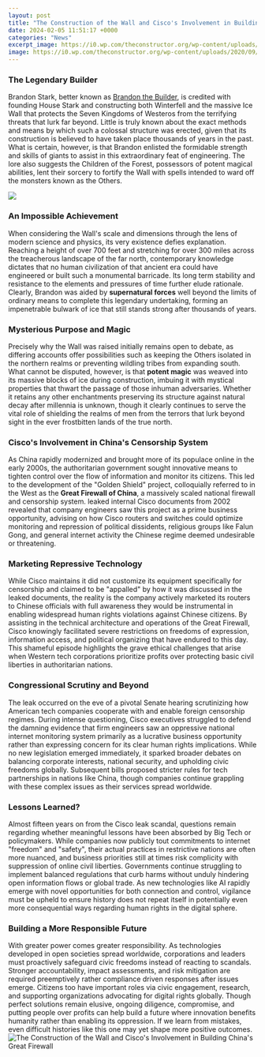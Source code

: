 ```yaml
---
layout: post
title: "The Construction of the Wall and Cisco's Involvement in Building China's `Great Firewall`"
date: 2024-02-05 11:51:17 +0000
categories: "News"
excerpt_image: https://i0.wp.com/theconstructor.org/wp-content/uploads/2020/09/Screenshot-2020-09-01-at-1.03.14-AM-edited.png?resize=553%2C471&amp;ssl=1
image: https://i0.wp.com/theconstructor.org/wp-content/uploads/2020/09/Screenshot-2020-09-01-at-1.03.14-AM-edited.png?resize=553%2C471&amp;ssl=1
---
```


### The Legendary Builder
Brandon Stark, better known as [Brandon the Builder](https://yt.io.vn/collection/alday), is credited with founding House Stark and constructing both Winterfell and the massive Ice Wall that protects the Seven Kingdoms of Westeros from the terrifying threats that lurk far beyond. Little is truly known about the exact methods and means by which such a colossal structure was erected, given that its construction is believed to have taken place thousands of years in the past. What is certain, however, is that Brandon enlisted the formidable strength and skills of giants to assist in this extraordinary feat of engineering. The lore also suggests the Children of the Forest, possessors of potent magical abilities, lent their sorcery to fortify the Wall with spells intended to ward off the monsters known as the Others. 

![](https://dailydosedocumentary.com/wp-content/uploads/2021/07/great-firewall-of-china-768x432.png)
### An Impossible Achievement
When considering the Wall's scale and dimensions through the lens of modern science and physics, its very existence defies explanation. Reaching a height of over 700 feet and stretching for over 300 miles across the treacherous landscape of the far north, contemporary knowledge dictates that no human civilization of that ancient era could have engineered or built such a monumental barricade. Its long term stability and resistance to the elements and pressures of time further elude rationale. Clearly, Brandon was aided by **supernatural forces** well beyond the limits of ordinary means to complete this legendary undertaking, forming an impenetrable bulwark of ice that still stands strong after thousands of years.
### Mysterious Purpose and Magic
Precisely why the Wall was raised initially remains open to debate, as differing accounts offer possibilities such as keeping the Others isolated in the northern realms or preventing wildling tribes from expanding south. What cannot be disputed, however, is that **potent magic** was weaved into its massive blocks of ice during construction, imbuing it with mystical properties that thwart the passage of those inhuman adversaries. Whether it retains any other enchantments preserving its structure against natural decay after millennia is unknown, though it clearly continues to serve the vital role of shielding the realms of men from the terrors that lurk beyond sight in the ever frostbitten lands of the true north.
### Cisco's Involvement in China's Censorship System
As China rapidly modernized and brought more of its populace online in the early 2000s, the authoritarian government sought innovative means to tighten control over the flow of information and monitor its citizens. This led to the development of the "Golden Shield" project, colloquially referred to in the West as the **Great Firewall of China**, a massively scaled national firewall and censorship system. leaked internal Cisco documents from 2002 revealed that company engineers saw this project as a prime business opportunity, advising on how Cisco routers and switches could optimize monitoring and repression of political dissidents, religious groups like Falun Gong, and general internet activity the Chinese regime deemed undesirable or threatening. 
### Marketing Repressive Technology
While Cisco maintains it did not customize its equipment specifically for censorship and claimed to be "appalled" by how it was discussed in the leaked documents, the reality is the company actively marketed its routers to Chinese officials with full awareness they would be instrumental in enabling widespread human rights violations against Chinese citizens. By assisting in the technical architecture and operations of the Great Firewall, Cisco knowingly facilitated severe restrictions on freedoms of expression, information access, and political organizing that have endured to this day. This shameful episode highlights the grave ethical challenges that arise when Western tech corporations prioritize profits over protecting basic civil liberties in authoritarian nations.
### Congressional Scrutiny and Beyond
The leak occurred on the eve of a pivotal Senate hearing scrutinizing how American tech companies cooperate with and enable foreign censorship regimes. During intense questioning, Cisco executives struggled to defend the damning evidence that firm engineers saw an oppressive national internet monitoring system primarily as a lucrative business opportunity rather than expressing concern for its clear human rights implications. While no new legislation emerged immediately, it sparked broader debates on balancing corporate interests, national security, and upholding civic freedoms globally. Subsequent bills proposed stricter rules for tech partnerships in nations like China, though companies continue grappling with these complex issues as their services spread worldwide.
### Lessons Learned?
Almost fifteen years on from the Cisco leak scandal, questions remain regarding whether meaningful lessons have been absorbed by Big Tech or policymakers. While companies now publicly tout commitments to internet "freedom" and "safety", their actual practices in restrictive nations are often more nuanced, and business priorities still at times risk complicity with suppression of online civil liberties. Governments continue struggling to implement balanced regulations that curb harms without unduly hindering open information flows or global trade. As new technologies like AI rapidly emerge with novel opportunities for both connection and control, vigilance must be upheld to ensure history does not repeat itself in potentially even more consequential ways regarding human rights in the digital sphere.
### Building a More Responsible Future 
With greater power comes greater responsibility. As technologies developed in open societies spread worldwide, corporations and leaders must proactively safeguard civic freedoms instead of reacting to scandals. Stronger accountability, impact assessments, and risk mitigation are required preemptively rather compliance driven responses after issues emerge. Citizens too have important roles via civic engagement, research, and supporting organizations advocating for digital rights globally. Though perfect solutions remain elusive, ongoing diligence, compromise, and putting people over profits can help build a future where innovation benefits humanity rather than enabling its oppression. If we learn from mistakes, even difficult histories like this one may yet shape more positive outcomes.
![The Construction of the Wall and Cisco's Involvement in Building China's `Great Firewall`](https://i0.wp.com/theconstructor.org/wp-content/uploads/2020/09/Screenshot-2020-09-01-at-1.03.14-AM-edited.png?resize=553%2C471&amp;ssl=1)